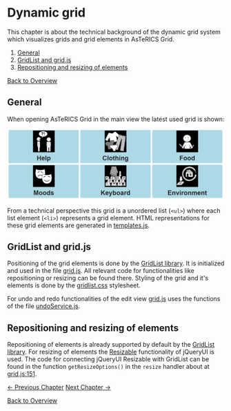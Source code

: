 # Dynamic grid
This chapter is about the technical background of the dynamic grid system which visualizes grids and grid elements in AsTeRICS Grid.

1. [General](03_grid.md#general)
1. [GridList and grid.js](03_grid.md#gridlist-and-gridjs)
1. [Repositioning and resizing of elements](03_grid.md#repositioning-and-resizing-of-elements)

[Back to Overview](00_index.md)

## General
When opening AsTeRICS Grid in the main view the latest used grid is shown:

![default grid](./img/grid_default_en.jpg)

From a technical perspective this grid is a unordered list (`<ul>`) where each list element (`<li>`) represents a grid element. HTML representations for these grid elements are generated in [templates.js](https://github.com/asterics/AsTeRICS-Grid/blob/master/src/js/templates.js). 

## GridList and grid.js
Positioning of the grid elements is done by the [GridList library](https://github.com/klues/grid). It is initialized and used in the file [grid.js](https://github.com/asterics/AsTeRICS-Grid/blob/master/src/js/grid.js). All relevant code for functionalities like repositioning or resizing can be found there. Styling of the grid and it's elements is done by the [gridlist.css](https://github.com/asterics/AsTeRICS-Grid/blob/master/src/css/gridlist.css) stylesheet.

For undo and redo functionalities of the edit view [grid.js](https://github.com/asterics/AsTeRICS-Grid/blob/master/src/js/grid.js) uses the functions of the file [undoService.js](https://github.com/asterics/AsTeRICS-Grid/blob/master/src/js/service/data/undoService.js).

## Repositioning and resizing of elements
Repositioning of elements is already supported by default by the [GridList library](https://github.com/klues/grid). For resizing of elements the [Resizable](https://jqueryui.com/resizable/) functionality of jQueryUI is used. The code for connecting jQueryUI Resizable with GridList can be found in the function `getResizeOptions()` in the `resize` handler about at [grid.js:151](https://github.com/asterics/AsTeRICS-Grid/blob/master/src/js/grid.js#L151).


[&#x2190; Previous Chapter](02_tools.md) [Next Chapter &#x2192;](04_vuejs.md)

[Back to Overview](00_index.md)



